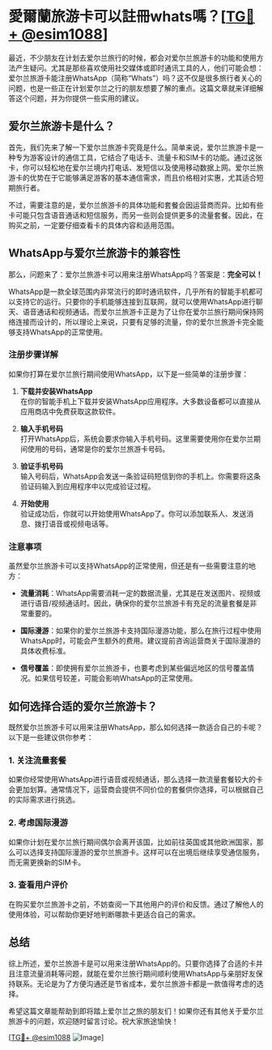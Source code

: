 # 愛爾蘭旅游卡可以註冊whats嗎？[[TG💪+ @esim1088](https://t.me/s/esim1088)]

最近，不少朋友在计划去爱尔兰旅行的时候，都会对爱尔兰旅游卡的功能和使用方法产生疑问。尤其是那些喜欢使用社交媒体或即时通讯工具的人，他们可能会想：爱尔兰旅游卡能注册WhatsApp（简称“Whats”）吗？这不仅是很多旅行者关心的问题，也是一些正在计划爱尔兰之行的朋友想要了解的重点。这篇文章就来详细解答这个问题，并为你提供一些实用的建议。

## 爱尔兰旅游卡是什么？

首先，我们先来了解一下爱尔兰旅游卡究竟是什么。简单来说，爱尔兰旅游卡是一种专为游客设计的通信工具，它结合了电话卡、流量卡和SIM卡的功能。通过这张卡，你可以轻松地在爱尔兰境内打电话、发短信以及使用移动数据上网。爱尔兰旅游卡的优势在于它能够满足游客的基本通信需求，而且价格相对实惠，尤其适合短期旅行者。

不过，需要注意的是，爱尔兰旅游卡的具体功能和套餐会因运营商而异。比如有些卡可能只包含语音通话和短信服务，而另一些则会提供更多的流量套餐。因此，在购买之前，一定要仔细查看卡的具体内容和适用范围。

## WhatsApp与爱尔兰旅游卡的兼容性

那么，问题来了：爱尔兰旅游卡可以用来注册WhatsApp吗？答案是：**完全可以！**

WhatsApp是一款全球范围内非常流行的即时通讯软件，几乎所有的智能手机都可以支持它的运行。只要你的手机能够连接到互联网，就可以使用WhatsApp进行聊天、语音通话和视频通话。而爱尔兰旅游卡正是为了让你在爱尔兰旅行期间保持网络连接而设计的，所以理论上来说，只要有足够的流量，你的爱尔兰旅游卡完全能够支持WhatsApp的正常使用。

### 注册步骤详解

如果你打算在爱尔兰旅行期间使用WhatsApp，以下是一些简单的注册步骤：

1. **下载并安装WhatsApp**  
   在你的智能手机上下载并安装WhatsApp应用程序。大多数设备都可以直接从应用商店中免费获取这款软件。

2. **输入手机号码**  
   打开WhatsApp后，系统会要求你输入手机号码。这里需要使用你在爱尔兰期间使用的号码，通常是你的爱尔兰旅游卡号码。

3. **验证手机号码**  
   输入号码后，WhatsApp会发送一条验证码短信到你的手机上。你需要将这条验证码输入到应用程序中以完成验证过程。

4. **开始使用**  
   验证成功后，你就可以开始使用WhatsApp了。你可以添加联系人、发送消息、拨打语音或视频电话等。

### 注意事项

虽然爱尔兰旅游卡可以支持WhatsApp的正常使用，但还是有一些需要注意的地方：

- **流量消耗**：WhatsApp需要消耗一定的数据流量，尤其是在发送图片、视频或进行语音/视频通话时。因此，确保你的爱尔兰旅游卡有充足的流量套餐是非常重要的。
  
- **国际漫游**：如果你的爱尔兰旅游卡支持国际漫游功能，那么在旅行过程中使用WhatsApp时，可能会产生额外的费用。建议提前咨询运营商关于国际漫游的具体收费标准。

- **信号覆盖**：即使拥有爱尔兰旅游卡，也要考虑到某些偏远地区的信号覆盖情况。如果信号较差，可能会影响WhatsApp的正常使用。

## 如何选择合适的爱尔兰旅游卡？

既然爱尔兰旅游卡可以用来注册WhatsApp，那么如何选择一款适合自己的卡呢？以下是一些建议供你参考：

### 1. 关注流量套餐

如果你经常使用WhatsApp进行语音或视频通话，那么选择一款流量套餐较大的卡会更加划算。通常情况下，运营商会提供不同价位的套餐供你选择，可以根据自己的实际需求进行挑选。

### 2. 考虑国际漫游

如果你计划在爱尔兰旅行期间偶尔会离开该国，比如前往英国或其他欧洲国家，那么可以选择支持国际漫游的爱尔兰旅游卡。这样可以在出境后继续享受通信服务，而无需更换新的SIM卡。

### 3. 查看用户评价

在购买爱尔兰旅游卡之前，不妨查阅一下其他用户的评价和反馈。通过了解他人的使用体验，可以帮助你更好地判断哪款卡更适合自己的需求。

## 总结

综上所述，爱尔兰旅游卡是可以用来注册WhatsApp的。只要你选择了合适的卡并且注意流量消耗等问题，就能在爱尔兰旅行期间顺利使用WhatsApp与亲朋好友保持联系。无论是为了方便沟通还是节省成本，爱尔兰旅游卡都是一款值得考虑的选择。

希望这篇文章能帮助到即将踏上爱尔兰之旅的朋友们！如果你还有其他关于爱尔兰旅游卡的问题，欢迎随时留言讨论。祝大家旅途愉快！

[[TG💪+ @esim1088](https://t.me/s/esim1088) ![Image](https://i.postimg.cc/4NQfJmqS/Snipaste-2025-05-13-00-14-12.png)]